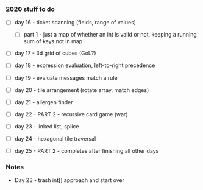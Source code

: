 ### 2020 stuff to do

- [ ] day 16 - ticket scanning (fields, range of values)
  - [ ] part 1 - just a map of whether an int is valid or not, keeping a running sum of keys not in map
- [ ] day 17 - 3d grid of cubes (GoL?)
- [ ] day 18 - expression evaluation, left-to-right precedence
- [ ] day 19 - evaluate messages match a rule
- [ ] day 20 - tile arrangement (rotate array, match edges)
- [ ] day 21 - allergen finder
- [ ] day 22 - PART 2 - recursive card game (war)
- [ ] day 23 - linked list, splice
- [ ] day 24 - hexagonal tile traversal
- [ ] day 25 - PART 2 - completes after finishing all other days


### Notes

- Day 23 - trash int[] approach and start over

